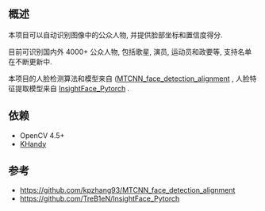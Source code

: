 ## 概述
本项目可以自动识别图像中的公众人物, 并提供脸部坐标和置信度得分.

目前可识别国内外 4000+ 公众人物, 包括歌星, 演员, 运动员和政要等, 支持名单在不断更新中.

本项目的人脸检测算法和模型来自 ([MTCNN_face_detection_alignment](https://github.com/kpzhang93/MTCNN_face_detection_alignment) , 人脸特征提取模型来自 [InsightFace_Pytorch](https://github.com/TreB1eN/InsightFace_Pytorch) . 

## 依赖
- OpenCV 4.5+
- [KHandy](https://github.com/quarrying/KHandy)

## 参考
- https://github.com/kpzhang93/MTCNN_face_detection_alignment
- https://github.com/TreB1eN/InsightFace_Pytorch
